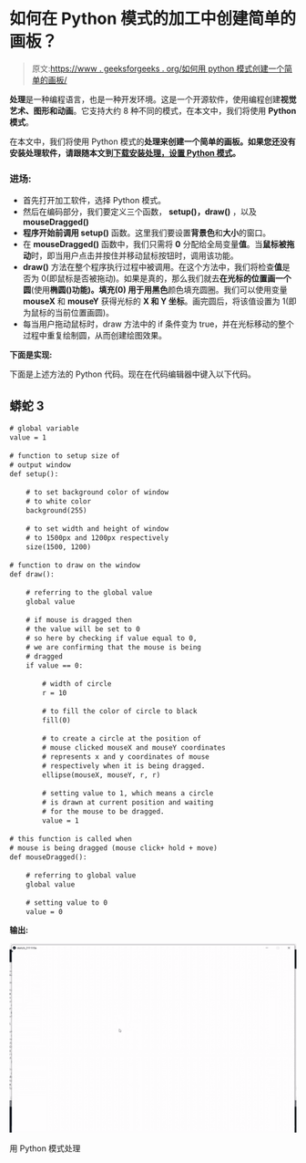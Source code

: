 # 如何在 Python 模式的加工中创建简单的画板？

> 原文:[https://www . geeksforgeeks . org/如何用 python 模式创建一个简单的画板/](https://www.geeksforgeeks.org/how-to-create-a-simple-drawing-board-in-processing-with-python-mode/)

**处理**是一种编程语言，也是一种开发环境。这是一个开源软件，使用编程创建**视觉艺术、图形和动画**。它支持大约 8 种不同的模式，在本文中，我们将使用 **Python 模式**。

在本文中，我们将使用 Python 模式的**处理来创建一个简单的画板。如果您还没有安装处理软件，请跟随本文到[下载安装处理，设置 Python 模式](https://www.geeksforgeeks.org/how-to-set-up-python-mode-for-processing/)。**

### **进场:**

*   首先打开加工软件，选择 Python 模式。
*   然后在编码部分，我们要定义三个函数， **setup()，draw()** ，以及 **mouseDragged()**
*   **程序开始前调用 setup()** 函数。这里我们要设置**背景色**和**大小**的窗口。
*   在 **mouseDragged()** 函数中，我们只需将 **0** 分配给全局变量**值**。当**鼠标被拖动**时，即当用户点击并按住并移动鼠标按钮时，调用该功能。
*   **draw()** 方法在整个程序执行过程中被调用。在这个方法中，我们将检查**值**是否为 0(即鼠标是否被拖动)。如果是真的，那么我们就去**在光标的位置画一个圆**(使用**椭圆()**功能)。**填充(0)** 用于用**黑色**颜色填充圆圈。我们可以使用变量 **mouseX** 和 **mouseY** 获得光标的 **X 和 Y 坐标**。画完圆后，将该值设置为 1(即为鼠标的当前位置画圆)。
*   每当用户拖动鼠标时，draw 方法中的 if 条件变为 true，并在光标移动的整个过程中重复绘制圆，从而创建绘图效果。

**下面是实现:**

下面是上述方法的 Python 代码。现在在代码编辑器中键入以下代码。

## 蟒蛇 3

```
# global variable
value = 1

# function to setup size of
# output window
def setup():

    # to set background color of window
    # to white color
    background(255)

    # to set width and height of window
    # to 1500px and 1200px respectively
    size(1500, 1200)

# function to draw on the window
def draw():

    # referring to the global value
    global value

    # if mouse is dragged then
    # the value will be set to 0
    # so here by checking if value equal to 0,
    # we are confirming that the mouse is being
    # dragged
    if value == 0:

        # width of circle
        r = 10

        # to fill the color of circle to black
        fill(0)

        # to create a circle at the position of
        # mouse clicked mouseX and mouseY coordinates
        # represents x and y coordinates of mouse
        # respectively when it is being dragged.
        ellipse(mouseX, mouseY, r, r)

        # setting value to 1, which means a circle
        # is drawn at current position and waiting
        # for the mouse to be dragged.
        value = 1

# this function is called when
# mouse is being dragged (mouse click+ hold + move)
def mouseDragged():

    # referring to global value
    global value

    # setting value to 0
    value = 0
```

**输出:**

![](img/6ab29bf2f05e224b0a02c8aabee8c3cb.png)

用 Python 模式处理